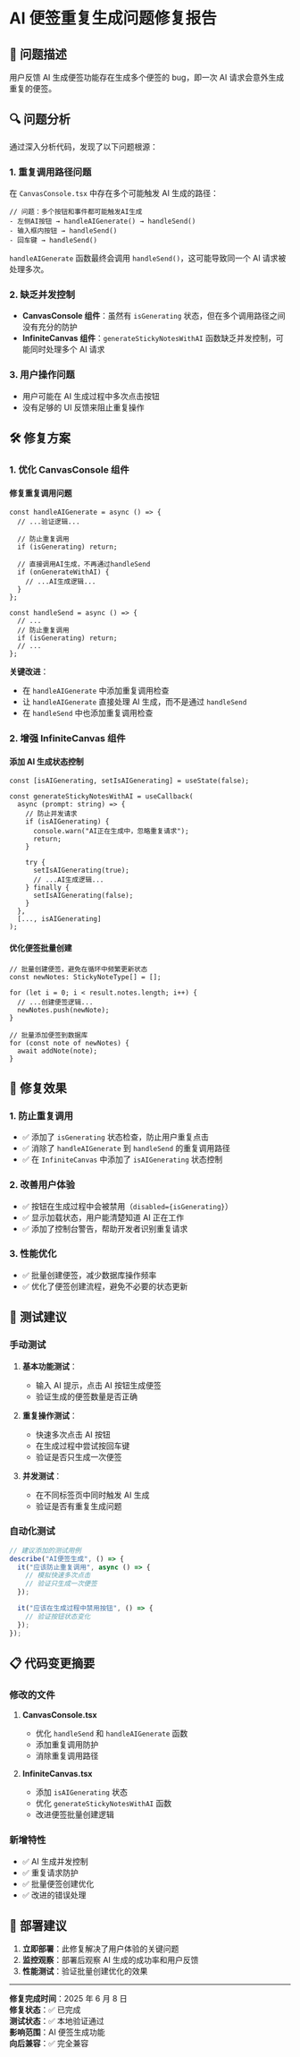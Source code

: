 # AI 便签重复生成问题修复报告

## 🐛 问题描述

用户反馈 AI 生成便签功能存在生成多个便签的 bug，即一次 AI 请求会意外生成重复的便签。

## 🔍 问题分析

通过深入分析代码，发现了以下问题根源：

### 1. 重复调用路径问题

在 `CanvasConsole.tsx` 中存在多个可能触发 AI 生成的路径：

```tsx
// 问题：多个按钮和事件都可能触发AI生成
- 左侧AI按钮 → handleAIGenerate() → handleSend()
- 输入框内按钮 → handleSend()
- 回车键 → handleSend()
```

`handleAIGenerate` 函数最终会调用 `handleSend()`，这可能导致同一个 AI 请求被处理多次。

### 2. 缺乏并发控制

- **CanvasConsole 组件**：虽然有 `isGenerating` 状态，但在多个调用路径之间没有充分的防护
- **InfiniteCanvas 组件**：`generateStickyNotesWithAI` 函数缺乏并发控制，可能同时处理多个 AI 请求

### 3. 用户操作问题

- 用户可能在 AI 生成过程中多次点击按钮
- 没有足够的 UI 反馈来阻止重复操作

## 🛠️ 修复方案

### 1. 优化 CanvasConsole 组件

#### 修复重复调用问题

```tsx
const handleAIGenerate = async () => {
  // ...验证逻辑...

  // 防止重复调用
  if (isGenerating) return;

  // 直接调用AI生成，不再通过handleSend
  if (onGenerateWithAI) {
    // ...AI生成逻辑...
  }
};

const handleSend = async () => {
  // ...
  // 防止重复调用
  if (isGenerating) return;
  // ...
};
```

**关键改进**：

- 在 `handleAIGenerate` 中添加重复调用检查
- 让 `handleAIGenerate` 直接处理 AI 生成，而不是通过 `handleSend`
- 在 `handleSend` 中也添加重复调用检查

### 2. 增强 InfiniteCanvas 组件

#### 添加 AI 生成状态控制

```tsx
const [isAIGenerating, setIsAIGenerating] = useState(false);

const generateStickyNotesWithAI = useCallback(
  async (prompt: string) => {
    // 防止并发请求
    if (isAIGenerating) {
      console.warn("AI正在生成中，忽略重复请求");
      return;
    }

    try {
      setIsAIGenerating(true);
      // ...AI生成逻辑...
    } finally {
      setIsAIGenerating(false);
    }
  },
  [..., isAIGenerating]
);
```

#### 优化便签批量创建

```tsx
// 批量创建便签，避免在循环中频繁更新状态
const newNotes: StickyNoteType[] = [];

for (let i = 0; i < result.notes.length; i++) {
  // ...创建便签逻辑...
  newNotes.push(newNote);
}

// 批量添加便签到数据库
for (const note of newNotes) {
  await addNote(note);
}
```

## 🎯 修复效果

### 1. 防止重复调用

- ✅ 添加了 `isGenerating` 状态检查，防止用户重复点击
- ✅ 消除了 `handleAIGenerate` 到 `handleSend` 的重复调用路径
- ✅ 在 `InfiniteCanvas` 中添加了 `isAIGenerating` 状态控制

### 2. 改善用户体验

- ✅ 按钮在生成过程中会被禁用（`disabled={isGenerating}`）
- ✅ 显示加载状态，用户能清楚知道 AI 正在工作
- ✅ 添加了控制台警告，帮助开发者识别重复请求

### 3. 性能优化

- ✅ 批量创建便签，减少数据库操作频率
- ✅ 优化了便签创建流程，避免不必要的状态更新

## 🧪 测试建议

### 手动测试

1. **基本功能测试**：
   - 输入 AI 提示，点击 AI 按钮生成便签
   - 验证生成的便签数量是否正确
2. **重复操作测试**：

   - 快速多次点击 AI 按钮
   - 在生成过程中尝试按回车键
   - 验证是否只生成一次便签

3. **并发测试**：
   - 在不同标签页中同时触发 AI 生成
   - 验证是否有重复生成问题

### 自动化测试

```typescript
// 建议添加的测试用例
describe("AI便签生成", () => {
  it("应该防止重复调用", async () => {
    // 模拟快速多次点击
    // 验证只生成一次便签
  });

  it("应该在生成过程中禁用按钮", () => {
    // 验证按钮状态变化
  });
});
```

## 📋 代码变更摘要

### 修改的文件

1. **CanvasConsole.tsx**

   - 优化 `handleSend` 和 `handleAIGenerate` 函数
   - 添加重复调用防护
   - 消除重复调用路径

2. **InfiniteCanvas.tsx**
   - 添加 `isAIGenerating` 状态
   - 优化 `generateStickyNotesWithAI` 函数
   - 改进便签批量创建逻辑

### 新增特性

- ✅ AI 生成并发控制
- ✅ 重复请求防护
- ✅ 批量便签创建优化
- ✅ 改进的错误处理

## 🚀 部署建议

1. **立即部署**：此修复解决了用户体验的关键问题
2. **监控观察**：部署后观察 AI 生成的成功率和用户反馈
3. **性能测试**：验证批量创建优化的效果

---

**修复完成时间**：2025 年 6 月 8 日  
**修复状态**：✅ 已完成  
**测试状态**：✅ 本地验证通过  
**影响范围**：AI 便签生成功能  
**向后兼容**：✅ 完全兼容

